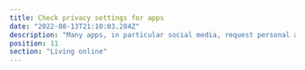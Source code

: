 ```yaml
---
title: Check privacy settings for apps
date: "2022-08-13T21:10:03.284Z"
description: "Many apps, in particular social media, request personal and sensitive data on sign up. Check over your main accounts, and any new ones you sign up to, to make sure that you are the only one who is able to view information that you wouldn’t want shared publicly, such as addresses or phone numbers. Head into the settings of your social media, and make sure that only the people you trust with or need your information have access to it."
position: 11
section: "Living online"
---
```

